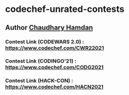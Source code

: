 # codechef-unrated-contests
## Author <a href="https://chaudharyhamdan.me/">Chaudhary Hamdan </a>
<h3>Contest Link (CODEWARS 2.0) : <a href="https://www.codechef.com/CWR22021">https://www.codechef.com/CWR22021</a></h3>
<h3>Contest Link (CODINGO'21) : <a href="https://www.codechef.com/CODG2021">https://www.codechef.com/CODG2021</a></h3>
<h3>Contest Link (HACK-CON) : <a href="https://www.codechef.com/HACN2021">https://www.codechef.com/HACN2021</a></h3>


